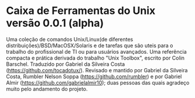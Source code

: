 Caixa de Ferramentas do Unix versão 0.0.1 (alpha)
=============================

Uma coleção de comandos Unix/Linux(de diferentes distribuições)/BSD/MacOSX/Solaris e de tarefas que são uteis para o trabalho do profissional de TI ou para usuários avançados. Uma referência compacta e prática derivada do trabalho "Unix Toolbox", escrito por Colin Barschel.
Traduzido por Gabriel da Silveira Costa (https://github.com/tocadotux/). Revisado e mantido por Gabriel da Silveira Costa, Rumbler Nelson Soppa (https://github.com/rumbler) e por Gabriel Almir (https://github.com/gabrielalmir10); duas pessoas das quais agradeço muito pelo andamento do projeto.
